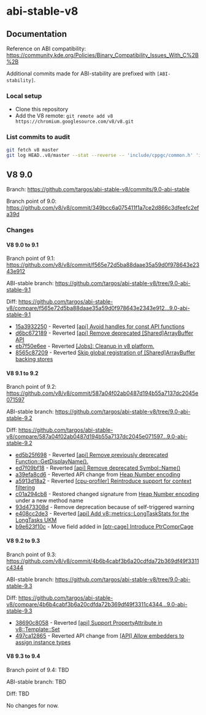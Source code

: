 # abi-stable-v8

## Documentation

Reference on ABI compatibility: <https://community.kde.org/Policies/Binary_Compatibility_Issues_With_C%2B%2B>

Additional commits made for ABI-stability are prefixed with `[ABI-stability]`.

### Local setup

- Clone this repository
- Add the V8 remote: `git remote add v8 https://chromium.googlesource.com/v8/v8.git`

### List commits to audit

```bash
git fetch v8 master
git log HEAD..v8/master --stat --reverse -- 'include/cppgc/common.h' 'include/libplatform/libplatform.h'  'include/libplatform/libplatform-export.h' 'include/libplatform/v8-tracing.h' 'include/v8.h' 'include/v8-internal.h' 'include/v8-platform.h' 'include/v8-profiler.h' 'include/v8-version.h' 'include/v8config.h'
```

## V8 9.0

Branch: <https://github.com/targos/abi-stable-v8/commits/9.0-abi-stable>

Branch point of 9.0: <https://github.com/v8/v8/commit/349bcc6a075411f1a7ce2d866c3dfeefc2efa39d>

### Changes

#### V8 9.0 to 9.1

Branch point of 9.1: <https://github.com/v8/v8/commit/f565e72d5ba88daae35a59d0f978643e2343e912>

ABI-stable branch: <https://github.com/targos/abi-stable-v8/tree/9.0-abi-stable-9.1>

Diff: <https://github.com/targos/abi-stable-v8/compare/f565e72d5ba88daae35a59d0f978643e2343e912...9.0-abi-stable-9.1>

- [15a3932250](https://github.com/targos/abi-stable-v8/commit/15a39322507b9bb8c0f6aabc5814c2d87ede2f62) - Reverted [[api] Avoid handles for const API functions](https://github.com/v8/v8/commit/aee471b2ff5b1a9e622426454885b748d226535b)
- [d6bc672189](https://github.com/targos/abi-stable-v8/commit/d6bc67218954f2e7d691316f9518ae598bdb6483) - Reverted [[api] Remove deprecated [Shared]ArrayBuffer API](https://github.com/v8/v8/commit/578f6be77fc5d8af975005c2baf918e7225abb62)
- [eb7f50e6ee](https://github.com/targos/abi-stable-v8/commit/eb7f50e6eebbfebfa7997f45b480b093bf8d46bc) - Reverted [[Jobs]: Cleanup in v8 platform.](https://github.com/v8/v8/commit/baf2b088dd9f585aa597459f30d71431171666e2)
- [8565c87209](https://github.com/targos/abi-stable-v8/commit/8565c87209ba74a2bf0190f00ddc76b63079a93e) - Reverted [Skip global registration of [Shared]ArrayBuffer backing stores](https://github.com/v8/v8/commit/fcdf35e6d70d51699ece063e25dc705e80673308)

#### V8 9.1 to 9.2

Branch point of 9.2: <https://github.com/v8/v8/commit/587a04f02ab0487d194b55a7137dc2045e071597>

ABI-stable branch: <https://github.com/targos/abi-stable-v8/tree/9.0-abi-stable-9.2>

Diff: <https://github.com/targos/abi-stable-v8/compare/587a04f02ab0487d194b55a7137dc2045e071597...9.0-abi-stable-9.2>

- [ed5b25f698](https://github.com/targos/abi-stable-v8/commit/ed5b25f6986a32df20fe0fb99ab79e11dd7f82e1) - Reverted [[api] Remove previously deprecated Function::GetDisplayName().](https://github.com/v8/v8/commit/6165fef8cc9dde52973e54c915e6905221b3f8fb)
- [ed7f09bf18](https://github.com/targos/abi-stable-v8/commit/ed7f09bf181d596376cdc84c724547e0e485c5a2) - Reverted [[api] Remove deprecated Symbol::Name()](https://github.com/v8/v8/commit/bbc72ef6c7d6d8e2c4dd074d7713e5c841003163)
- [a39efa8cd6](https://github.com/targos/abi-stable-v8/commit/a39efa8cd6bd5b864e56ad76c5dc89231d5e9f30) - Reverted API change from [Heap Number encoding](https://github.com/v8/v8/commit/7f52e4f92d3d3ded9a1701ee2f93966075ae5004)
- [a5913d18a2](https://github.com/targos/abi-stable-v8/commit/a5913d18a29bf04101a11d9afd3fc4d650196669) - Reverted [[cpu-profiler] Reintroduce support for context filtering](https://github.com/v8/v8/commit/0aacfb2a6ecbeda1d1d97ca113afd8253a1b9670)
- [c01a294cb8](https://github.com/targos/abi-stable-v8/commit/c01a294cb85fc457901615056f0a3fca60a20d8e) - Restored changed signature from [Heap Number encoding](https://github.com/v8/v8/commit/7f52e4f92d3d3ded9a1701ee2f93966075ae5004) under a new method name
- [93d473308d](https://github.com/targos/abi-stable-v8/commit/0503055d59c5aabe38a0fa4a719583faf2b7d1d2) - Remove deprecation because of self-triggered warning
- [e408cc2de3](https://github.com/targos/abi-stable-v8/commit/e408cc2de35d8d03f051076f0da8441d5b34b798) - Reverted [[api] Add v8::metrics::LongTaskStats for the LongTasks UKM](https://github.com/v8/v8/commit/521ae93bf652b0cc1fec1fdd788e3b80fb72a349)
- [b9e623f10c](https://github.com/targos/abi-stable-v8/commit/b9e623f10ce2f1dc50f2e6baf3f0f1d426e60c1c) - Move field added in [[ptr-cage] Introduce PtrComprCage](https://github.com/v8/v8/commit/3ada6f27404b4ffd6d3e97cf15be76672f60c10d)

#### V8 9.2 to 9.3

Branch point of 9.3: <https://github.com/v8/v8/commit/4b6b4cabf3b6a20cdfda72b369df49f3311c4344>

ABI-stable branch: <https://github.com/targos/abi-stable-v8/tree/9.0-abi-stable-9.3>

Diff: <https://github.com/targos/abi-stable-v8/compare/4b6b4cabf3b6a20cdfda72b369df49f3311c4344...9.0-abi-stable-9.3>

- [38690c8058](https://github.com/targos/abi-stable-v8/commit/38690c80588466d71c5e6d6cbb758808c9eb2123) - Reverted [[api] Support PropertyAttribute in v8::Template::Set](https://github.com/v8/v8/commit/22a32f11f7a39e4a73105608a51ebab0ad97960f)
- [497ca12865](https://github.com/targos/abi-stable-v8/commit/497ca12865434cf30a7dc52de7dfbb67d1aeb649) - Reverted API change from [[API] Allow embedders to assign instance types](https://github.com/v8/v8/commit/5f82dbbe534635a8b1e93f27e8fd7e68c0eaf291)

#### V8 9.3 to 9.4

Branch point of 9.4: TBD

ABI-stable branch: TBD

Diff: TBD

No changes for now.
